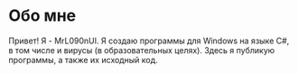 # Обо мне
Привет! Я - MrL090nUI.
Я создаю программы для Windows на языке C#, в том числе и вирусы (в образовательных целях). Здесь я публикую программы, а также их исходный код.
